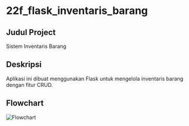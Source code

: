 # 22f_flask_inventaris_barang

## Judul Project 
Sistem Inventaris Barang

## Deskripsi
Aplikasi ini dibuat menggunakan Flask untuk mengelola inventaris barang dengan fitur CRUD.

## Flowchart
![Flowchart](Flowchart/flowchard_sistem_iventory_barang.drawio.png)

